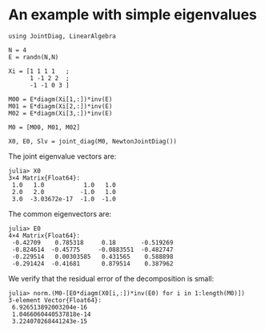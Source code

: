 # An example with simple eigenvalues

```
using JointDiag, LinearAlgebra

N = 4
E = randn(N,N)

Xi = [1 1 1 1   ;
	  1 -1 2 2  ;
	  -1 -1 0 3 ]
	  
M00 = E*diagm(Xi[1,:])*inv(E)
M01 = E*diagm(Xi[2,:])*inv(E)
M02 = E*diagm(Xi[3,:])*inv(E)

M0 = [M00, M01, M02]

X0, E0, Slv = joint_diag(M0, NewtonJointDiag())

```
The joint eigenvalue vectors are:
```
julia> X0
3×4 Matrix{Float64}:
 1.0   1.0           1.0   1.0
 2.0   2.0          -1.0   1.0
 3.0  -3.03672e-17  -1.0  -1.0
```

The common eigenvectors are:

```
julia> E0
4×4 Matrix{Float64}:
 -0.42709    0.785318     0.18       -0.519269
 -0.824614  -0.45775     -0.0883551  -0.482747
 -0.229514   0.00303585   0.431565    0.588898
 -0.291424  -0.41681      0.879514    0.387962
```

We verify that the residual error of the decomposition is small:
```
julia> norm.(M0-[E0*diagm(X0[i,:])*inv(E0) for i in 1:length(M0)])
3-element Vector{Float64}:
 6.926513892003204e-16
 1.0466060440537818e-14
 3.224070268441243e-15
```
